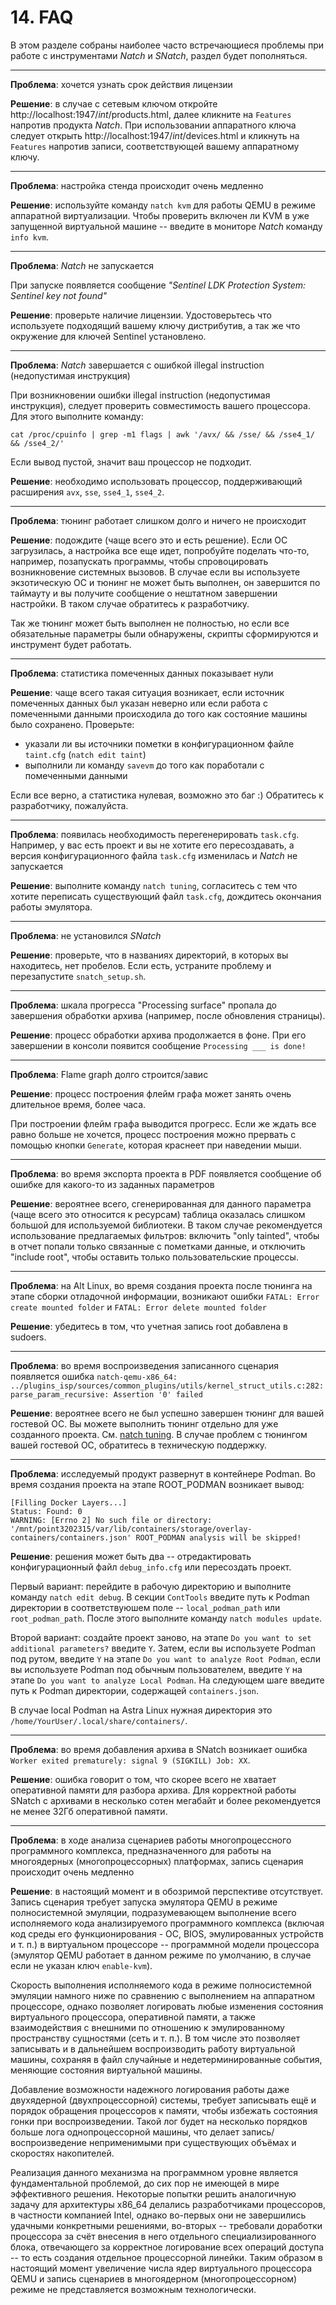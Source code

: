 <div style="page-break-before:always;">
</div>


# <a name="faq"></a>14. FAQ

В этом разделе собраны наиболее часто встречающиеся проблемы при работе с инструментами *Natch* и *SNatch*, раздел будет пополняться.

-----------------------------------------------------------------------------------

**Проблема**: хочется узнать срок действия лицензии

**Решение**: в случае с сетевым ключом откройте http://localhost:1947/_int_/products.html,
далее кликните на `Features` напротив продукта *Natch*. При использовании аппаратного ключа
следует открыть http://localhost:1947/_int_/devices.html и кликнуть на `Features` напротив записи,
соответствующей вашему аппаратному ключу.

-----------------------------------------------------------------------------------

**Проблема**: настройка стенда происходит очень медленно

**Решение**: используйте команду `natch kvm` для работы QEMU в режиме аппаратной виртуализации.
Чтобы проверить включен ли KVM в уже запущенной виртуальной машине -- введите в мониторе *Natch* команду `info kvm`.

-----------------------------------------------------------------------------------

**Проблема**: *Natch* не запускается

При запуске появляется сообщение *"Sentinel LDK Protection System: Sentinel key not found"*

**Решение**: проверьте наличие лицензии. Удостоверьтесь что используете подходящий вашему ключу дистрибутив,
а так же что окружение для ключей Sentinel установлено.

-----------------------------------------------------------------------------------

**Проблема**: *Natch* завершается с ошибкой illegal instruction (недопустимая инструкция)

При возникновении ошибки illegal instruction (недопустимая инструкция), следует проверить совместимость
вашего процессора. Для этого выполните команду:

```
cat /proc/cpuinfo | grep -m1 flags | awk '/avx/ && /sse/ && /sse4_1/ && /sse4_2/'
```

Если вывод пустой, значит ваш процессор не подходит.

**Решение**: необходимо использовать процессор, поддерживающий расширения `avx`, `sse`, `sse4_1`, `sse4_2`.

-----------------------------------------------------------------------------------

**Проблема**: тюнинг работает слишком долго и ничего не происходит

**Решение**: подождите (чаще всего это и есть решение). Если ОС загрузилась, а настройка все еще идет, попробуйте поделать что-то, например, позапускать программы,
чтобы спровоцировать возникновение системных вызовов. В случае если вы используете экзотическую ОС и тюнинг не может быть выполнен, он завершится по таймауту
и вы получите сообщение о нештатном завершении настройки. В таком случае обратитесь к разработчику.

Так же тюнинг может быть выполнен не полностью, но если все обязательные параметры были обнаружены, скрипты сформируются и инструмент будет работать.

-----------------------------------------------------------------------------------

**Проблема**: статистика помеченных данных показывает нули

**Решение**: чаще всего такая ситуация возникает, если источник помеченных данных был указан неверно или
если работа с помеченными данными происходила до того как состояние машины было сохранено. Проверьте:

- указали ли вы источники пометки в конфигурационном файле `taint.cfg` (`natch edit taint`)
- выполнили ли команду `savevm` до того как поработали с помеченными данными

Если все верно, а статистика нулевая, возможно это баг :) Обратитесь к разработчику, пожалуйста.

-----------------------------------------------------------------------------------

**Проблема**: появилась необходимость перегенерировать `task.cfg`. Например, у вас есть проект и вы не хотите его пересоздавать,
а версия конфигурационного файла `task.cfg` изменилась и *Natch* не запускается

**Решение**: выполните команду `natch tuning`, согласитесь с тем что хотите переписать существующий файл `task.cfg`, дождитесь окончания работы эмулятора.

-----------------------------------------------------------------------------------

**Проблема**: не установился *SNatch*

**Решение**: проверьте, что в названиях директорий, в которых вы находитесь, нет пробелов. Если есть, устраните проблему и перезапустите `snatch_setup.sh`.

-----------------------------------------------------------------------------------

**Проблема**: шкала прогресса "Processing surface" пропала до завершения обработки архива (например, после обновления страницы).

**Решение**: процесс обработки архива продолжается в фоне. При его завершении в консоли появится сообщение `Processing ___ is done!`

-----------------------------------------------------------------------------------

**Проблема**: Flame graph долго строится/завис

**Решение**: процесс построения флейм графа может занять очень длительное время, более часа.

При построении флейм графа выводится прогресс. Если же ждать все равно больше не хочется,
процесс построения можно прервать с помощью кнопки `Generate`, которая краснеет при наведении мыши.

-----------------------------------------------------------------------------------

**Проблема**: во время экспорта проекта в PDF появляется сообщение об ошибке для какого-то из заданных параметров

**Решение**: вероятнее всего, сгенерированная для данного параметра (чаще всего это относится к ресурсам)
таблица оказалась слишком большой для используемой библиотеки. В таком случае рекомендуется использование предлагаемых фильтров:
включить "only tainted", чтобы в отчет попали только связанные с пометками данные, и отключить "include root", чтобы оставить только пользовательские процессы.

-----------------------------------------------------------------------------------

**Проблема**: на Alt Linux, во время создания проекта после тюнинга на этапе сборки отладочной информации,
возникают ошибки `FATAL: Error create mounted folder` и `FATAL: Error delete mounted folder`

**Решение**: убедитесь в том, что учетная запись root добавлена в sudoers.

-----------------------------------------------------------------------------------

**Проблема**: во время воспроизведения записанного сценария появляется ошибка
`natch-qemu-x86_64: ../plugins_isp/sources/common_plugins/utils/kernel_struct_utils.c:282: parse_param_recursive: Assertion '0' failed`

**Решение**: вероятнее всего не был успешно завершен тюнинг для вашей гостевой ОС. Вы можете выполнить тюнинг отдельно для уже созданного проекта.
См. [natch tuning](3_natch_cmd.md#natch_cmd_tuning). В случае проблем с тюнингом вашей гостевой ОС, обратитесь в техническую поддержку.

-----------------------------------------------------------------------------------

**Проблема**: исследуемый продукт развернут в контейнере Podman. Во время создания проекта на этапе ROOT_PODMAN возникает вывод:
```
[Filling Docker Layers...]
Status: Found: 0
WARNING: [Errno 2] No such file or directory:
'/mnt/point3202315/var/lib/containers/storage/overlay-containers/containers.json' ROOT_PODMAN analysis will be skipped!
```

**Решение**: решения может быть два -- отредактировать конфигурационный файл `debug_info.cfg` или пересоздать проект.

Первый вариант: перейдите в рабочую директорию и выполните команду `natch edit debug`. В секции `ContTools`
введите путь к Podman директории в соответствуюшем поле -- `local_podman_path` или `root_podman_path`.
После этого выполните команду `natch modules update`.

Второй вариант: создайте проект заново, на этапе `Do you want to set additional parameters?` введите `Y`.
Затем, если вы используете Podman под рутом, введите `Y` на этапе `Do you want to analyze Root Podman`,
если вы используете Podman под обычным пользователем, введите `Y` на этапе `Do you want to analyze Local Podman`.
На следующем шаге введите путь к Podman директории, содержащей `containers.json`.

В случае local Podman на Astra Linux нужная директория это `/home/YourUser/.local/share/containers/`.

-----------------------------------------------------------------------------------

**Проблема**: во время добавления архива в SNatch возникает ошибка `Worker exited prematurely: signal 9 (SIGKILL) Job: XX`.

**Решение**: ошибка говорит о том, что скорее всего не хватает оперативной памяти для разбора архива.
Для корректной работы SNatch с архивами в несколько сотен мегабайт и более рекомендуется не менее 32Гб оперативной памяти.

-----------------------------------------------------------------------------------

**Проблема**: в ходе анализа сценариев работы многопроцессного программного комплекса,
предназначенного для работы на многоядерных (многопроцессорных) платформах, запись сценария происходит очень медленно

**Решение**: в настоящий момент и в обозримой перспективе отсутствует. Запись сценария требует запуска
эмулятора QEMU в режиме полносистемной эмуляции, подразумевающем выполнение всего исполняемого кода
анализируемого программного комплекса (включая код среды его функционирования - ОС, BIOS, эмулированных устройств и т. п.)
в виртуальном процессоре -- программной модели процессора (эмулятор QEMU работает в данном режиме по умолчанию, в случае если не указан ключ `enable-kvm`).

Скорость выполнения исполняемого кода в режиме полносистемной эмуляции намного ниже по сравнению с
выполнением на аппаратном процессоре, однако позволяет логировать любые изменения состояния виртуального процессора,
оперативной памяти, а также взаимодействия с внешними по отношению к эмулированному пространству сущностями (сеть и т. п.).
В том числе это позволяет записывать и в дальнейшем воспроизводить работу виртуальной машины,
сохраняя в файл случайные и недетерминированные события, меняющие состояния виртуальной машины.

Добавление возможности надежного логирования работы даже двухядерной (двухпроцессорной) системы,
требует записывать ещё и порядок обращения процессоров к памяти, чтобы избежать состояния гонки при воспроизведении.
Такой лог будет на несколько порядков больше лога однопроцессорной машины, что делает запись/воспроизведение
неприменимыми при существующих объёмах и скоростях накопителей.

Реализация данного механизма на программном уровне является фундаментальной проблемой, до сих пор не имеющей в мире эффективного решения.
Некоторые попытки решить аналогичную задачу для архитектуры x86_64 делались разработчиками процессоров, в частности компанией Intel,
однако во-первых они не завершились удачными конкретными решениями, во-вторых -- требовали доработки процессора за счёт внесения в него
отдельного специализированного блока, отвечающего за корректное логирование всех операций доступа -- то есть создания отдельное процессорной линейки.
Таким образом в настоящий момент увеличение числа ядер виртуального процессора QEMU и запись сценариев в многоядерном (многопроцессорном)
режиме не представляется возможным технологически.


